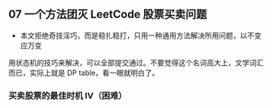 ## 07 一个方法团灭 LeetCode 股票买卖问题

* 本文拒绝奇技淫巧，而是稳扎稳打，只用一种通用方法解决所用问题，以不变应万变

用状态机的技巧来解决，可以全部提交通过。不要觉得这个名词高大上，文学词汇而已，实际上就是 DP table，看一眼就明白了。

### 买卖股票的最佳时机 IV（困难）
